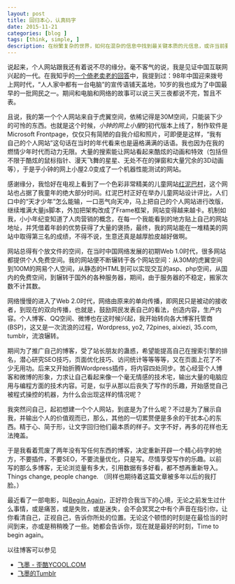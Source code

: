 ```yaml
---
layout: post
title: 回归本心，认真码字
date: 2015-11-21
categories: [blog ]
tags: [think, simple, ]
description: 在纷繁复杂的世界，如何在混杂的信息中找到最关键本质的元信息，或许当前要做的更迫切的事情。
---
```


说起来，个人网站跟我还有着说不尽的缘分。毫不客气的说，我是见证中国互联网兴起的一代。在我知乎的[一个倚老卖老的回答](http://www.zhihu.com/question/21370187/answer/18060286)中，我提到过：98年中国迎来拨号上网时代，“人人家中都有一台电脑”的宣传语铺天盖地，10岁的我也成为了中国最早的一批网民之一。期间和电脑和网络的故事可以说三天三夜都说不完，暂且不表。

且说，我的第一个个人网站来自于虎翼空间，依稀记得是30M空间，只能装下少的可怜的东西。也就是这个时候，*小钟的网上小屋*的初代版本上线了，制作软件是Microsoft Frontpage，仅仅只有简陋的自我介绍和照片，可即便是这样，“我有自己的个人网站”这句话在当时的年代看来也是逼格满满的话语。我也因为在我的燃情少年时代而动力无限。大量的搜索能让网站看起来酷炫的动画和特效（包括但不限于酷炫的鼠标指针、漫天飞舞的星星、无处不在的弹窗和大量冗余的3D动画等），于是乎小钟的网上小屋2.0变成了一个机器性能测试的网站。

感谢缘分，我恰好在电视上看到了一个色彩非常精美的儿童网站[红泥巴村](http://hongniba.com.cn)，这个网站也占据了我童年的绝大部分时间。红泥巴村正好在举办儿童网站设计评比，人们口中的“天才少年”怎么能输，一口恶气向天冲，马上把自己的个人网站进行改版，继续堆满大量js脚本，外加把架构改成了Frame框架，网站变得越来越卡。机制如我，小小年纪变知道了人肉营销的概念，在每一个我能看到的地方贴上自己的网站地址，并凭借着年龄的优势获得了大量的褒扬，最终，我的网站能在一堆精美的网站中取得第三名的成绩，不得不说，生意还真是越厚脸皮越好做啊。

网站总得有个放文件的空间，在当时中国网络发展的初期Web 1.0时代，很多网站都提供个人免费空间。我的网站便不断辗转于各个网站空间：从30M的虎翼空间到100M的网易个人空间，从静态的HTML到可以实现交互的asp、php空间，从国内的免费空间，到辗转于国外的各种服务器，期间，由于服务器的不稳定，搬家次数不计其数。

网络慢慢的进入了Web 2.0时代，网络由原来的单向传播，即网民只是被动的接收者，到现在的双向传播，也就是，鼓励网民发表自己的看法，创造内容，生产内容。个人博客、QQ空间、微博也在这时候兴起，我开始转向各大博客托管商(BSP)，这又是一次流浪的过程，Wordpress, yo2, 72pines, aixiezi, 35.com, tumblr，流浪辗转。

期间为了推广自己的博客，受了站长朋友的蛊惑，希望能提高自己在搜索引擎的排名，潜心研究SEO技巧，页面优化技巧、访问统计等等等等，又在页面上花了不少无用功。后来又开始折腾Wordpress插件，将内容四处同步。苦心经营个人博客和微博的形象，力求让自己看起来像一个毫无情感的技术宅，输出大量的电脑应用与编程方面的技术内容。可是，似乎从那以后丧失了写作的乐趣，开始感觉自己被程式操控的机器，为什么会出现这样的情况呢？

我突然问自己，起初想建一个个人网站，到底是为了什么呢？不过是为了展示自我，并输出个人的价值观而已，那么，其他的一切累赘便是多余的干扰本心的东西。精于心、简于形，让文字回归他们最本质的样子。文字不好，再多的花样也无法掩盖。

于是我看着荒废了两年没有写任何东西的博客，决定重新开辟一个精心码字的地方，不要插件，不要SEO，不要流量优化，只是写。尽情享受写作的乐趣。以前写的那么多博客，无论浏览量有多大，引用数据有多好看，都不想再重新导入。Things change, people change. （同样也期待着这篇文章被多年以后的我打脸。）

最近看了一部电影，叫[Begin Again](movie.douban.com/subject/6874403/)，正好符合我当下的心境，无论之前发生过什么事情，或是痛苦，或是失败，或是迷失，会不会冥冥之中有个声音在指引你，让你看清自己，正视自己，告诉你所处的位置。无论这个顿悟的时刻是在最恰当的时间到来，亦或是稍稍晚了一些。她都会告诉你，现在就是最好的时刻，Time to begin again。

以往博客可以参见
- [飞墨 - 歪酷YCOOL.COM](http://ycool.com/user/flyink)
- [飞墨的Tumblr](http://flyinkk.tumblr.com/)